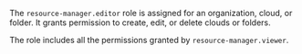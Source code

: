 The `resource-manager.editor` role is assigned for an organization, cloud, or folder.
It grants permission to create, edit, or delete clouds or folders.

The role includes all the permissions granted by `resource-manager.viewer`.